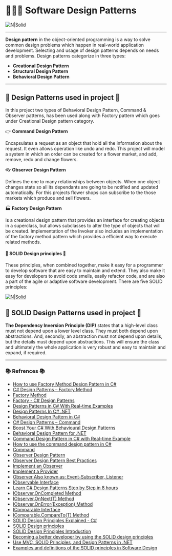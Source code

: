 # 👩🏻‍💻  Software Design Patterns 

[![N|Solid](https://image.freepik.com/free-vector/woman-with-laptop-education-working-concept_113065-224.jpg)](https://refactoring.guru/design-patterns/csharp)



---------
**Design pattern** in the object-oriented programming is a way to solve common design problems which happen in real-world application development. Selecting and usage of design patterns depends on needs and problems. Design patterns categorize in three types: 
- **Creational Design Pattern** 
- **Structural Design Pattern**
- **Behavioral Design Pattern**
--------
## 👾 **Design Patterns used in project** 👾

In this project two types of Behavioral Design Pattern, Command & Observer patterns, has been used along with Factory pattern which goes under Creational Design pattern category. 

👉 **Command Design Pattern**

Encapsulates a request as an object that hold all the information about the request. It even allows operation like undo and redo. This project will model a system in which an order can be created for a flower market, and add, remove, redo and change flowers.

👓 **Observer Design Pattern**

Defines the one to many relationships between objects. When one object changes state so all its dependants are going to be notified and updated automatically. For this projects flower shops can subscribe to the those markets which produce and sell flowers.

🏭 **Factory Design Pattern**

Is a creational design pattern that provides an interface for creating objects in a superclass, but allows subclasses to alter the type of objects that will be created. Implementation of the Invoker also includes an implementation of the factory method pattern which provides a efficient way to execute related methods.

#### 🤖 **SOLID Design principles** 🤖

These principles, when combined together, make it easy for a programmer to develop software that are easy to maintain and extend. They also make it easy for developers to avoid code smells, easily refactor code, and are also a part of the agile or adaptive software development. There are five SOLID principles:

[![N|Solid](https://amitshahi.dev/static/500403c0fabdd69504307a79a5417fd9/be90f/solid.jpg)](https://refactoring.guru/design-patterns/csharp)

## 🤖 **SOLID Design Patterns used in project** 🤖

**The Dependency Inversion Principle (DIP)** states that a high-level class must not depend upon a lower level class. They must both depend upon abstractions. And, secondly, an abstraction must not depend upon details, but the details must depend upon abstractions. This will ensure the class and ultimately the whole application is very robust and easy to maintain and expand, if required.

-------

### 📚 **Refrences** 📚 

- [How to use Factory Method Design Pattern in C#](https://dev.to/gary_woodfine/how-to-use-factory-method-design-pattern-in-c-3ia3)
- [C# Design Patterns – Factory Method](https://code-maze.com/factory-method/)
- [Factory Method](https://refactoring.guru/design-patterns/factory-method)
- [Factory - C# Design Patterns](https://www.dofactory.com/net/factory-method-design-pattern)
- [Design Patterns in C# With Real-time Examples](https://dotnettutorials.net/course/dot-net-design-patterns/)
- [Design Patterns In C# .NET](https://www.c-sharpcorner.com/UploadFile/bd5be5/design-patterns-in-net/)
- [Behavioral Design Pattern in C#](https://dotnettutorials.net/lesson/behavioral-design-pattern/)
- [C# Design Patterns – Command](https://code-maze.com/command/)
- [Boost Your C# With Behavioural Design Patterns](https://www.udemy.com/course/boost-your-csharp-code-with-behavioural-design-patterns/)
- [Behavioral Design Pattern for .NET](https://www.c-sharpcorner.com/UploadFile/nipuntomar/behavioral-design-pattern-for-net-part-1/#:~:text=Behavioral%20Design%20patterns%20are%20the,communicate%20between%20classes%20and%20object.)
- [Command Design Pattern in C# with Real-time Example](https://dotnettutorials.net/lesson/command-design-pattern/)
- [How to use the command design pattern in C#](https://www.infoworld.com/article/3409800/how-to-use-the-command-design-pattern-in-c.html)
- [Command](https://www.dofactory.com/net/command-design-pattern)
- [Observer Design Pattern](https://docs.microsoft.com/en-us/dotnet/standard/events/observer-design-pattern)
- [Observer Design Pattern Best Practices](https://docs.microsoft.com/en-us/dotnet/standard/events/observer-design-pattern-best-practices)
- [Implement an Observer](https://docs.microsoft.com/en-us/dotnet/standard/events/how-to-implement-an-observer)
- [Implement a Provider](https://docs.microsoft.com/en-us/dotnet/standard/events/how-to-implement-a-provider)
- [Observer Also known as: Event-Subscriber, Listener](https://refactoring.guru/design-patterns/observer)
- [IObservable<T> Interface](https://docs.microsoft.com/en-us/dotnet/api/system.iobservable-1?view=net-5.0)
- [Learn C# Design Patterns Step by Step in 8 hours](https://www.youtube.com/watch?v=YDobmucohqk&ab_channel=.NETInterviewPreparationvideos)
- [IObserver<T>.OnCompleted Method](https://docs.microsoft.com/en-us/dotnet/api/system.iobserver-1.oncompleted?view=net-5.0#System_IObserver_1_OnCompleted)
- [IObserver<T>.OnNext(T) Method](https://docs.microsoft.com/en-us/dotnet/api/system.iobserver-1.onnext?view=net-5.0#System_IObserver_1_OnNext__0_)
- [IObserver<T>.OnError(Exception) Method](https://docs.microsoft.com/en-us/dotnet/api/system.iobserver-1.onerror?view=net-5.0#System_IObserver_1_OnError_System_Exception_)
- [IComparable<T> Interface](https://docs.microsoft.com/en-us/dotnet/api/system.icomparable-1?view=net-5.0)
- [IComparable<T>.CompareTo(T) Method](https://docs.microsoft.com/en-us/dotnet/api/system.icomparable-1.compareto?view=net-5.0#System_IComparable_1_CompareTo__0_)
- [SOLID Design Principles Explained - C#](https://www.dotnettricks.com/learn/designpatterns/solid-design-principles-explained-using-csharp)
- [SOLID Design principles](https://medium.com/@mirzafarrukh13/solid-design-principles-c-de157c500425)
- [SOLID Design Principles Introduction](https://www.youtube.com/watch?v=HLFbeC78YlU&ab_channel=kudvenkat)
- [Becoming a better developer by using the SOLID design principles](https://www.youtube.com/watch?v=rtmFCcjEgEw&list=PLqC1o5z-uQjcByPPS6G6ray-XiTZqgG6f&index=3&t=0s&ab_channel=LaraconEU)
- [Use MVC, SOLID Principles, and Design Patterns in .NET](https://openclassrooms.com/en/courses/5671481-use-mvc-solid-principles-and-design-patterns-in-net)
- [Examples and definitions of the SOLID principles in Software Design](https://blog.scottlogic.com/2018/06/26/solid-principles.html)

















[//]: # (These are reference links used in the body of this note and get stripped out when the markdown processor does its job. There is no need to format nicely because it shouldn't be seen. Thanks SO - http://stackoverflow.com/questions/4823468/store-comments-in-markdown-syntax)


   [dill]: <https://github.com/joemccann/dillinger>
   [git-repo-url]: <https://github.com/joemccann/dillinger.git>
   [john gruber]: <http://daringfireball.net>
   [df1]: <http://daringfireball.net/projects/markdown/>
   [markdown-it]: <https://github.com/markdown-it/markdown-it>
   [Ace Editor]: <http://ace.ajax.org>
   [node.js]: <http://nodejs.org>
   [Twitter Bootstrap]: <http://twitter.github.com/bootstrap/>
   [jQuery]: <http://jquery.com>
   [@tjholowaychuk]: <http://twitter.com/tjholowaychuk>
   [express]: <http://expressjs.com>
   [AngularJS]: <http://angularjs.org>
   [Gulp]: <http://gulpjs.com>

   [PlDb]: <https://github.com/joemccann/dillinger/tree/master/plugins/dropbox/README.md>
   [PlGh]: <https://github.com/joemccann/dillinger/tree/master/plugins/github/README.md>
   [PlGd]: <https://github.com/joemccann/dillinger/tree/master/plugins/googledrive/README.md>
   [PlOd]: <https://github.com/joemccann/dillinger/tree/master/plugins/onedrive/README.md>
   [PlMe]: <https://github.com/joemccann/dillinger/tree/master/plugins/medium/README.md>
   [PlGa]: <https://github.com/RahulHP/dillinger/blob/master/plugins/googleanalytics/README.md>
